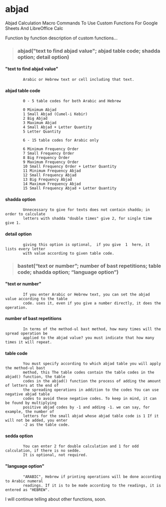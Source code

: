 # abjad
Abjad Calculation Macro Commands To Use Custom Functions For Google Sheets And LibreOffice Calc

Function by function description of custom functions...

>###         abjad("text to find abjad value"; abjad table code; shadda option; detail option)

####        "text to find abjad value"

            Arabic or Hebrew text or cell including that text.

####        abjad table code

            0 - 5 table codes for both Arabic and Hebrew
            
            0 Minimum Abjad
            1 Small Abjad (Cumel-i Kebir)
            2 Big Abjad
            3 Maximum Abjad
            4 Small Abjad + Letter Quantity
            5 Letter Quantity
            
            6 - 15 table codes for Arabic only
            
            6 Minimum Frequency Order
            7 Small Frequency Order
            8 Big Frequency Order
            9 Maximum Frequency Order
            10 Small Frequency Order + Letter Quantity
            11 Minimum Frequency Abjad
            12 Small Frequency Abjad
            13 Big Frequency Abjad
            14 Maximum Frequency Abjad
            15 Small Frequency Abjad + Letter Quantity

####        shadda option

            Unnecessary to give for texts does not contain shadda; in order to calculate 
            letters with shadda "double times" give 2, for single time give 1.

####        detail option

            giving this option is optional,  if you give  1  here, it lists every letter 
            with value according to given table code.
            
>###         bastet(“text or number”; number of bast repetitions; table code; shadda option; “language option”)

####        "text or number"

            If you enter Arabic or Hebrew text, you can set the abjad value according to the table
            code. uses it, even if you give a number directly, it does the operation.

####        number of bast repetitions

            In terms of the method-ul bast method, how many times will the spread operation be
            applied to the abjad value? you must indicate that how many times it will repeat.

####        table code

            You must specify according to which abjad table you will apply the method-ul bast
            method, this The table codes contain the table codes in the abjad() function, the table
            codes in the abjad() function the process of adding the amount of letters at the end of
            the spreading operations in addition to the codes You can use negative abjad table
            codes to avoid these negative codes. To keep in mind, it can be found by multiplying
            positive abjad codes by -1 and adding -1. we can say, for example, the number of
            letters for the small abjad whose abjad table code is 1 If it will not be added, you enter
            -2 as the table code.

####        sedda option

            You can enter 2 for double calculation and 1 for odd calculation, if there is no sedde.
            It is optional, not required.

####        "language option"

            "ARABIC", Hebrew if printing operations will be done according to Arabic numeral
            readings. If it is to be made according to the readings, it is entered as "HEBREW".            
        
        
I will continue telling about other functions, soon.
